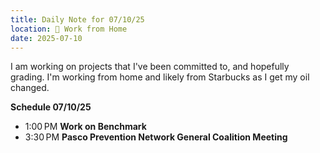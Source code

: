 ```yaml
---
title: Daily Note for 07/10/25
location: 🏡 Work from Home
date: 2025-07-10
---
```

I am working on projects that I've been committed to, and hopefully grading. I'm working from home and likely from Starbucks as I get my oil changed.

**Schedule 07/10/25**

- 1:00 PM **Work on Benchmark**
- 3:30 PM **Pasco Prevention Network General Coalition Meeting**